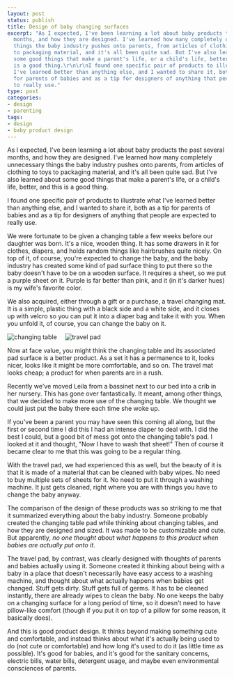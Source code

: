 ```yaml
---
layout: post
status: publish
title: Design of baby changing surfaces
excerpt: "As I expected, I've been learning a lot about baby products the past several
  months, and how they are designed. I've learned how many completely unnecessary
  things the baby industry pushes onto parents, from articles of clothing to toys
  to packaging material, and it's all been quite sad. But I've also learned about
  some good things that make a parent's life, or a child's life, better, and this
  is a good thing.\r\n\r\nI found one specific pair of products to illustrate what
  I've learned better than anything else, and I wanted to share it, both as a tip
  for parents of babies and as a tip for designers of anything that people are expected
  to really use."
type: post
categories:
- design
- parenting
tags:
- design
- baby product design
---
```

As I expected, I've been learning a lot about baby products the past several months, and how they are designed. I've learned how many completely unnecessary things the baby industry pushes onto parents, from articles of clothing to toys to packaging material, and it's all been quite sad. But I've also learned about some good things that make a parent's life, or a child's life, better, and this is a good thing.

I found one specific pair of products to illustrate what I've learned better than anything else, and I wanted to share it, both as a tip for parents of babies and as a tip for designers of anything that people are expected to really use.

We were fortunate to be given a changing table a few weeks before our daughter was born. It's a nice, wooden thing. It has some drawers in it for clothes, diapers, and holds random things like hairbrushes quite nicely. On top of it, of course, you're expected to change the baby, and the baby industry has created some kind of pad surface thing to put there so the baby doesn't have to be on a wooden surface. It requires a sheet, so we put a purple sheet on it. Purple is far better than pink, and it (in it's darker hues) is my wife's favorite color.

We also acquired, either through a gift or a purchase, a travel changing mat. It is a simple, plastic thing with a black side and a white side, and it closes up with velcro so you can put it into a diaper bag and take it with you. When you unfold it, of course, you can change the baby on it.

<img src="http://jonathanstegall.com/wp-content/uploads/2011/08/table.jpg" alt="changing table" style="margin-right: 15px;" /> <img src="http://jonathanstegall.com/wp-content/uploads/2011/08/travel.jpg" alt="travel pad" />

Now at face value, you might think the changing table and its associated pad surface is a better product. As a set it has a permanence to it, looks nicer, looks like it might be more comfortable, and so on. The travel mat looks cheap; a product for when parents are in a rush.

Recently we've moved Leila from a bassinet next to our bed into a crib in her nursery. This has gone over fantastically. It meant, among other things, that we decided to make more use of the changing table. We thought we could just put the baby there each time she woke up.

If you've been a parent you may have seen this coming all along, but the first or second time I did this I had an intense diaper to deal with. I did the best I could, but a good bit of mess got onto the changing table's pad. I looked at it and thought, "Now I have to wash that sheet!" Then of course it became clear to me that this was going to be a regular thing.

With the travel pad, we had experienced this as well, but the beauty of it is that it is made of a material that can be cleaned with baby wipes. No need to buy multiple sets of sheets for it. No need to put it through a washing machine. It just gets cleaned, right where you are with things you have to change the baby anyway.

The comparison of the design of these products was so striking to me that it summarized everything about the baby industry. Someone probably created the changing table pad while thinking about changing tables, and how they are designed and sized. It was made to be customizable and cute. But apparently, <em>no one thought about what happens to this product when babies are actually put onto it</em>.

The travel pad, by contrast, was clearly designed with thoughts of parents and babies actually using it. Someone created it thinking about being with a baby in a place that doesn't necessarily have easy access to a washing machine, and thought about what actually happens when babies get changed. Stuff gets dirty. Stuff gets full of germs. It has to be cleaned instantly, there are already wipes to clean the baby. No one keeps the baby on a changing surface for a long period of time, so it doesn't need to have pillow-like comfort (though if you put it on top of a pillow for some reason, it basically does).

And this is good product design. It thinks beyond making something cute and comfortable, and instead thinks about what it's actually being used to do (not cute or comfortable) and how long it's used to do it (as little time as possible). It's good for babies, and it's good for the sanitary concerns, electric bills, water bills, detergent usage, and maybe even environmental consciences of parents.
